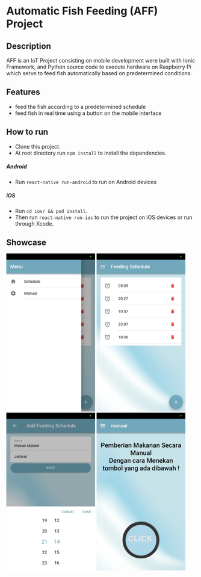 # Automatic Fish Feeding (AFF) Project

## Description
AFF is an IoT Project consisting  on mobile development were built with Ionic Framework, and Python source code to execute hardware on Raspberry Pi which serve to feed fish automatically based on predetermined conditions.

## Features
* feed the fish according to a predetermined schedule
* feed fish in real time using a button on the mobile interface

## How to run
* Clone this project.
* At root directory run `npm install` to install the dependencies.
##### Android
* Run `react-native run-android` to run on Android devices
##### iOS
* Run `cd ios/ && pod install`.
* Then run `react-native run-ios` to run the project on iOS devices or run through Xcode.

## Showcase
<img src="Images/Image1.jpeg" height="420"> <img src="Images/Image2.jpeg" height="420"> <img src="Images/Image3.jpeg" height="420"> <img src="Images/Image4.jpeg" height="420">
